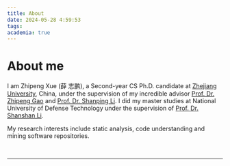 ```yaml
---
title: About
date: 2024-05-28 4:59:53
tags:
academia: true
---
```


# About me
I am Zhipeng Xue (薛 志鹏), a Second-year CS Ph.D. candidate at [Zhejiang University](https://www.zju.edu.cn/english/), China, under the supervision of my incredible advisor [Prof. Dr. Zhipeng Gao](https://zpgao.github.io/) and [Prof. Dr. Shanping Li](https://person.zju.edu.cn/en/0087125). I did my master studies at National University of Defense Technology under the supervision of [Prof. Dr. Shanshan Li](https://scholar.google.com/citations?user=GbDudEcAAAAJ&hl=en&oi=ao).

My research interests include static analysis, code understanding and mining software repositories.

<br>

---